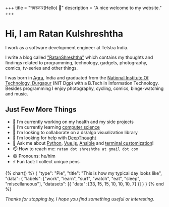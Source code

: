 +++
title = "नमस्कार(Hello) 🙏"
description = "A nice welcome to my website."
+++

# Hi, I am Ratan Kulshreshtha

I work as a software development engineer at Telstra India.

I write a blog called ["RatanShreshtha"](https://ratanshreshtha.dev/posts/) which contains my thoughts and findings related to programming, technology, gadgets, photography, comics, tv-series and other things.

I was born in [Agra](https://en.wikipedia.org/wiki/Agra), India and graduated from the [National Institute Of Technology, Durgapur](https://nitdgp.ac.in/) (NIT Dgp) with a B.Tech in Information Technology. Besides programming I enjoy photography, cycling, comics, binge-watching and music.

## Just Few More Things

- 🔭 I’m currently working on my health and my side projects
- 🌱 I’m currently learning [computer science](https://github.com/RatanShreshtha/crash-course-computer-science)
- 👯 I’m looking to collaborate on a ds/algo visualization library
- 🤔 I’m looking for help with [DeepThought](https://zen-austin-0c80be.netlify.app/)
- 💬 Ask me about [Python](https://www.python.org/), [Vue.js](https://vuejs.org/), [Ansible](https://www.ansible.com/) and [terminal customization](https://ratanshreshtha.dev/posts/terminal-customization/)!
- 📫 How to reach me: `ratan dot shreshtha at gmail dot com`
- 😄 Pronouns: he/him
- ⚡ Fun fact: I collect unique pens


<div class="columns is-centered">
    <div class="column is-6">
    {% chart() %} 
    {
    "type": "Pie",
    "title": "This is how my typical day looks like",
    "data": {
        "labels": ["work", "learn", "surf", "watch", "eat", "sleep", "miscellaneous"],
        "datasets": [{ "data": [33, 15, 15, 10, 10, 10, 7] }]
        }
    }
    {% end %}
    </div>
</div>


*Thanks for stopping by, I hope you find something useful or interesting.*
